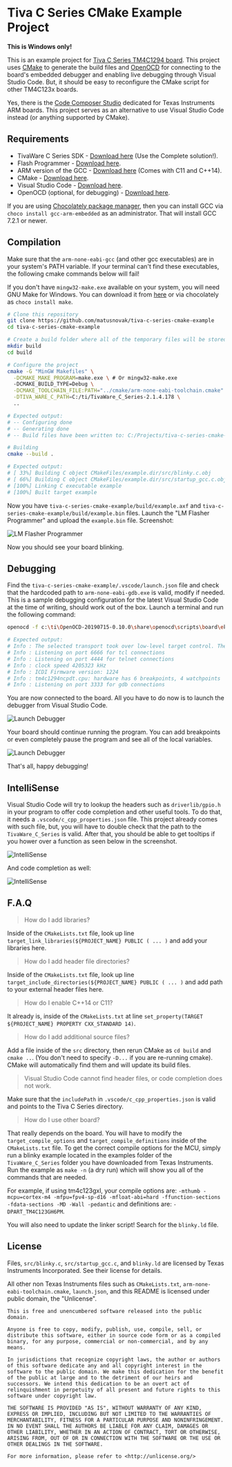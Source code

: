 # Tiva C Series CMake Example Project

**This is Windows only!**

This is an example project for [Tiva C Series TM4C1294 board](http://www.ti.com/tool/EK-TM4C1294XL). This project uses [CMake](https://cmake.org/) to generate the build files and [OpenOCD](https://gnutoolchains.com/arm-eabi/openocd/) for connecting to the board's embedded debugger and enabling live debugging through Visual Studio Code. But, it should be easy to reconfigure the CMake script for other TM4C123x boards.

Yes, there is the [Code Composer Studio](http://www.ti.com/tool/CCSTUDIO) dedicated for Texas Instruments ARM boards. This project serves as an alternative to use Visual Studio Code instead (or anything supported by CMake).

## Requirements

* TivaWare C Series SDK - [Download here](http://software-dl.ti.com/tiva-c/SW-TM4C/latest/index_FDS.html) (Use the Complete solution!).
* Flash Programmer - [Download here](http://www.ti.com/tool/LMFLASHPROGRAMMER).
* ARM version of the GCC - [Download here](https://developer.arm.com/tools-and-software/open-source-software/developer-tools/gnu-toolchain/gnu-rm/downloads) (Comes with C11 and C++14).
* CMake - [Download here](https://cmake.org/download/).
* Visual Studio Code - [Download here](https://code.visualstudio.com/).
* OpenOCD (optional, for debugging) - [Download here](https://gnutoolchains.com/arm-eabi/openocd/).

If you are using [Chocolately package manager](https://chocolatey.org/), then you can install GCC via `choco install gcc-arm-embedded` as an administrator. That will install GCC 7.2.1 or newer.

## Compilation

Make sure that the `arm-none-eabi-gcc` (and other gcc executables) are in your system's PATH variable. If your terminal can't find these executables, the following cmake commands below will fail!

If you don't have `mingw32-make.exe` available on your system, you will need GNU Make for Windows. You can download it from [here](https://sourceforge.net/projects/gnuwin32/files/make/3.81/) or via chocolately as `choco install make`.

```bash
# Clone this repository
git clone https://github.com/matusnovak/tiva-c-series-cmake-example
cd tiva-c-series-cmake-example

# Create a build folder where all of the temporary files will be stored
mkdir build
cd build

# Configure the project
cmake -G "MinGW Makefiles" \
  -DCMAKE_MAKE_PROGRAM=make.exe \ # Or mingw32-make.exe
  -DCMAKE_BUILD_TYPE=Debug \
  -DCMAKE_TOOLCHAIN_FILE:PATH="../cmake/arm-none-eabi-toolchain.cmake" \
  -DTIVA_WARE_C_PATH=C:/ti/TivaWare_C_Series-2.1.4.178 \
  ..

# Expected output:
# -- Configuring done
# -- Generating done
# -- Build files have been written to: C:/Projects/tiva-c-series-cmake-example/build

# Building
cmake --build .

# Expected output:
# [ 33%] Building C object CMakeFiles/example.dir/src/blinky.c.obj
# [ 66%] Building C object CMakeFiles/example.dir/src/startup_gcc.c.obj
# [100%] Linking C executable example
# [100%] Built target example
```

Now you have `tiva-c-series-cmake-example/build/example.axf` and `tiva-c-series-cmake-example/build/example.bin` files. Launch the "LM Flasher Programmer" and upload the `example.bin` file. Screenshot:

![LM Flasher Programmer](images/flasher.png)

Now you should see your board blinking.

## Debugging

Find the `tiva-c-series-cmake-example/.vscode/launch.json` file and check that the hardcoded path to `arm-none-eabi-gdb.exe` is valid, modify if needed. This is a sample debugging configuration for the latest Visual Studio Code at the time of writing, should work out of the box. Launch a terminal and run the following command:

```bash
openocd -f c:\ti\OpenOCD-20190715-0.10.0\share\openocd\scripts\board\ek-tm4c1294xl.cfg

# Expected output:
# Info : The selected transport took over low-level target control. The results might differ compared to plain JTAG/SWD
# Info : Listening on port 6666 for tcl connections
# Info : Listening on port 4444 for telnet connections
# Info : clock speed 4205323 kHz
# Info : ICDI Firmware version: 1224
# Info : tm4c1294ncpdt.cpu: hardware has 6 breakpoints, 4 watchpoints
# Info : Listening on port 3333 for gdb connections
```

You are now connected to the board. All you have to do now is to launch the debugger from Visual Studio Code. 

![Launch Debugger](images/start_debugging.png)

Your board should continue running the program. You can add breakpoints or even completely pause the program and see all of the local variables.

![Launch Debugger](images/debugging.png)

That's all, happy debugging!

## IntelliSense 

Visual Studio Code will try to lookup the headers such as `driverlib/gpio.h` in your program to offer code completion and other useful tools. To do that, it needs a `.vscode/c_cpp_properties.json` file. This project already comes with such file, but, you will have to double check that the path to the `TivaWare_C_Series` is valid. After that, you should be able to get tooltips if you hower over a function as seen below in the screenshot.

![IntelliSense](images/intellisense.png)

And code completion as well:

![IntelliSense](images/intellisense2.png)

## F.A.Q

> How do I add libraries?

Inside of the `CMakeLists.txt` file, look up line `target_link_libraries(${PROJECT_NAME} PUBLIC ( ... )` and add your libraries here.

> How do I add header file directories?

Inside of the `CMakeLists.txt` file, look up line `target_include_directories(${PROJECT_NAME} PUBLIC ( ... )` and add path to your external header files here.

> How do I enable C++14 or C11?

It already is, inside of the `CMakeLists.txt` at line `set_property(TARGET ${PROJECT_NAME} PROPERTY CXX_STANDARD 14)`. 

> How do I add additional source files?

Add a file inside of the `src` directory, then rerun CMake as `cd build` and `cmake ..`. (You don't need to specify `-D...` if you are re-running cmake). CMake will automatically find them and will update its build files.

> Visual Studio Code cannot find header files, or code completion does not work.

Make sure that the `includePath` in `.vscode/c_cpp_properties.json` is valid and points to the Tiva C Series directory.

> How do I use other board?

That really depends on the board. You will have to modify the `target_compile_options` and `target_compile_definitions` inside of the `CMakeLists.txt` file. To get the correct compile options for the MCU, simply run a blinky example located in the examples folder of the `TivaWare_C_Series` folder you have downloaded from Texas Instruments. Run the example as `make -n` (a dry run) which will show you all of the commands that are needed.

For example, if using tm4c123gxl, your compile options are: `-mthumb -mcpu=cortex-m4 -mfpu=fpv4-sp-d16 -mfloat-abi=hard -ffunction-sections -fdata-sections -MD -Wall -pedantic` and definitions are: `-DPART_TM4C123GH6PM`.

You will also need to update the linker script! Search for the `blinky.ld` file.

## License

Files, `src/blinky.c`, `src/startup_gcc.c`, and `blinky.ld` are licensed by Texas Instruments Incorporated. See their license for details.

All other non Texas Instruments files such as `CMakeLists.txt`, `arm-none-eabi-toolchain.cmake`, `launch.json`, and this README is licensed under public domain, the "Unlicense".

```
This is free and unencumbered software released into the public domain.

Anyone is free to copy, modify, publish, use, compile, sell, or distribute this software, either in source code form or as a compiled binary, for any purpose, commercial or non-commercial, and by any means.

In jurisdictions that recognize copyright laws, the author or authors of this software dedicate any and all copyright interest in the software to the public domain. We make this dedication for the benefit of the public at large and to the detriment of our heirs and successors. We intend this dedication to be an overt act of relinquishment in perpetuity of all present and future rights to this software under copyright law.

THE SOFTWARE IS PROVIDED "AS IS", WITHOUT WARRANTY OF ANY KIND, EXPRESS OR IMPLIED, INCLUDING BUT NOT LIMITED TO THE WARRANTIES OF MERCHANTABILITY, FITNESS FOR A PARTICULAR PURPOSE AND NONINFRINGEMENT. IN NO EVENT SHALL THE AUTHORS BE LIABLE FOR ANY CLAIM, DAMAGES OR OTHER LIABILITY, WHETHER IN AN ACTION OF CONTRACT, TORT OR OTHERWISE, ARISING FROM, OUT OF OR IN CONNECTION WITH THE SOFTWARE OR THE USE OR OTHER DEALINGS IN THE SOFTWARE.

For more information, please refer to <http://unlicense.org/>
```
